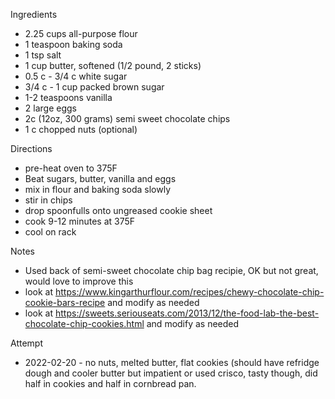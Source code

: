 Ingredients
* 2.25 cups all-purpose flour
* 1 teaspoon baking soda
* 1 tsp salt
* 1 cup butter, softened (1/2 pound, 2 sticks)
* 0.5 c - 3/4 c white sugar 
* 3/4 c - 1 cup packed brown sugar
* 1-2 teaspoons vanilla
* 2 large eggs
* 2c (12oz, 300 grams) semi sweet chocolate chips
* 1 c chopped nuts (optional)

Directions
* pre-heat oven to 375F
* Beat sugars, butter, vanilla and eggs
* mix in flour and baking soda slowly
* stir in chips
* drop spoonfulls onto ungreased cookie sheet
* cook 9-12 minutes at 375F
* cool on rack

Notes
* Used back of semi-sweet chocolate chip bag recipie, OK but not great, would love to improve this
* look at https://www.kingarthurflour.com/recipes/chewy-chocolate-chip-cookie-bars-recipe and modify as needed
* look at https://sweets.seriouseats.com/2013/12/the-food-lab-the-best-chocolate-chip-cookies.html and modify as needed

Attempt
* 2022-02-20 - no nuts, melted butter, flat cookies (should have refridge dough and cooler butter but impatient or used crisco, tasty though, did half in cookies and half in cornbread pan.
